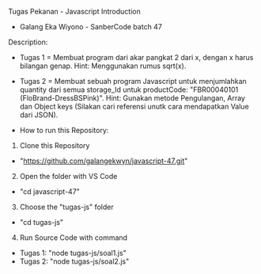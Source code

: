 Tugas Pekanan - Javascript Introduction
- Galang Eka Wiyono - SanberCode batch 47

Description:
- Tugas 1 = Membuat program dari akar pangkat 2 dari x, dengan x harus bilangan genap.
Hint: Menggunakan rumus sqrt(x).

- Tugas 2 = Membuat sebuah program Javascript untuk menjumlahkan quantity dari semua storage_Id untuk productCode: "FBR00040101 (FloBrand-DressBSPink)".
Hint: Gunakan metode Pengulangan, Array dan Object keys (Silakan cari referensi unutk cara mendapatkan Value dari JSON).

- How to run this Repository:
1. Clone this Repository
- "https://github.com/galangekwyn/javascript-47.git"

2. Open the folder with VS Code
- "cd javascript-47"

3. Choose the "tugas-js" folder
- "cd tugas-js"

4. Run Source Code with command
  - Tugas 1:
    "node tugas-js/soal1.js"
  - Tugas 2:
    "node tugas-js/soal2.js"
